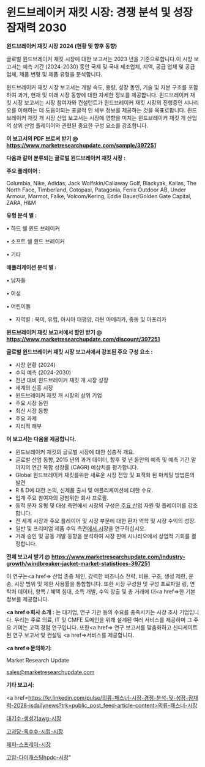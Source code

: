 # 윈드브레이커 재킷 시장: 경쟁 분석 및 성장 잠재력 2030

<strong>윈드브레이커 재킷 시장 2024 (현황 및 향후 동향)</strong>

글로벌 윈드브레이커 재킷 시장에 대한 보고서는 2023 년을 기준으로합니다.이 시장 보고서는 예측 기간 (2024-2030) 동안 국제 및 국내 제조업체, 지역, 공급 업체 및 공급 업체, 제품 변형 및 제품 유형을 분석합니다.

윈드브레이커 재킷 시장 보고서는 개발 속도, 용량, 성장 동인, 기술 및 자본 구조를 포함하여 과거, 현재 및 미래 시장 동향에 대한 자세한 정보를 제공합니다. 윈드브레이커 재킷 시장 보고서는 시장 참여자와 컨설턴트가 윈드브레이커 재킷 시장의 진행중인 시나리오를 이해하는 데 도움이되는 포괄적 인 세부 정보를 제공하는 것을 목표로합니다. 윈드브레이커 재킷 개 시장 산업 보고서는 시장에 영향을 미치는 윈드브레이커 재킷 개 산업의 상위 산업 플레이어와 관련된 중요한 구성 요소를 강조합니다.



<strong>이 보고서의 PDF 브로셔 받기 @ <a href=https://www.marketresearchupdate.com/sample/397251>https://www.marketresearchupdate.com/sample/397251</a></strong>



<strong>다음과 같이 분류되는 글로벌 윈드브레이커 재킷 시장 :</strong>



<strong>주요 플레이어 :</strong>

Columbia, Nike, Adidas, Jack Wolfskin/Callaway Golf, Blackyak, Kailas, The North Face, Timberland, Cotopaxi, Patagonia, Fenix Outdoor AB, Under Armour, Marmot, Falke, Volcom/Kering, Eddie Bauer/Golden Gate Capital, ZARA, H&M



<strong>유형 분석 별 :</strong>

• 하드 쉘 윈드 브레이커

• 소프트 쉘 윈드 브레이커

• 기타



<strong>애플리케이션 분석 별 :</strong>

• 남자들

• 여성

• 어린이들

<ul>
  <li>지역별 : 북미, 유럽, 아시아 태평양, 라틴 아메리카, 중동 및 아프리카</li>
</ul>


<strong>윈드브레이커 재킷 보고서에서 할인 받기 @ <a href=https://www.marketresearchupdate.com/discount/397251>https://www.marketresearchupdate.com/discount/397251</a></strong>



<strong>글로벌 윈드브레이커 재킷 시장 보고서에서 강조된 주요 구성 요소 :</strong>
<ul>
  <li>시장 현황 (2024)</li>
  <li>수익 예측 (2024-2030)</li>
  <li>전년 대비 윈드브레이커 재킷 개 시장 성장</li>
  <li>세계의 신흥 시장</li>
  <li>윈드브레이커 재킷 개 시장의 상위 기업</li>
  <li>주요 시장 동인</li>
  <li>최신 시장 동향</li>
  <li>주요 과제</li>
  <li>지리적 해부</li>
</ul>


<strong>이 보고서는 다음을 제공합니다.</strong>
<ul>
  <li>윈드브레이커 재킷의 글로벌 시장에 대한 심층적 개요.</li>
  <li>글로벌 산업 동향, 2015 년의 과거 데이터, 향후 몇 년 동안의 예측 및 예측 기간 말까지의 연간 복합 성장률 (CAGR) 예상치를 평가합니다.</li>
  <li>Global 윈드브레이커 재킷를위한 새로운 시장 전망 및 표적화 된 마케팅 방법론의 발견</li>
  <li>R &amp; D에 대한 논의, 신제품 출시 및 애플리케이션에 대한 수요.</li>
  <li>업계 주요 참여자의 광범위한 회사 프로필.</li>
  <li>동적 분자 유형 및 대상 측면에서 시장의 구성은<a href=> 주요 산</a>업 자원 및 플레이어를 강조합니다.</li>
  <li>전 세계 시장과 주요 플레이어 및 시장 부문에 대한 환자 역학 및 시장 수익의 성장.</li>
  <li>일반 및 프리미엄 제품 수익 측면<a href=>에서 시</a>장을 연구하십시오.</li>
  <li>거래 승인 및 공동 개발 동향을 분석하여 시장 판매 시나리오에서 상업적 기회를 결정합니다.</li>
</ul>



<strong>전체 보고서 받기 @ <a href=https://www.marketresearchupdate.com/industry-growth/windbreaker-jacket-market-statistices-397251>https://www.marketresearchupdate.com/industry-growth/windbreaker-jacket-market-statistices-397251</a></strong>

이 연구는<a href=> 산업 존중</a> 체인, 강력한 비즈니스 전략, 비용, 구조, 생성 제한, 운송, 시장 범위 및 제한 사용률을 통합합니다. 또한 시장 구성원 및 구성 프로파일 링, 연락처 데이터, 항목 / 혜택 침대, 소득 개발, 수익 창출 및 총 거래에 대<a href=>한 기본 </a>정보를 제공합니다.



<strong><a href=>회사 소</a>개 :</strong>
는 대기업, 연구 기관 등의 수요를 충족시키는 시장 조사 기업입니다. 우리는 주로 의료, IT 및 CMFE 도메인을 위해 설계된 여러 서비스를 제공하며 그 주요 기여는 고객 경험 연구입니다. 또한<a href=> 연구 보</a>고서를 맞춤화하고 신디케이트 된 연구 보고서 및 컨설팅 <a href=>서비스</a>를 제공합니다.



<strong><a href=>문의하기:</a></strong>

Market Research Update

sales@marketresearchupdate.com



<strong>기타 보고서:</strong>

<a href=https://kr.linkedin.com/pulse/의류-패스너-시장-경쟁-분석-및-성장-잠재력-2028-isdailynews?trk=public_post_feed-article-content>의류-패스너-시장</a>

<a href=https://www.linkedin.com/pulse/대기수-생성기awg-시장-진입-전략-및-위험-평가2029년-analytics-alchemy-360-analysis/>대기수-생성기awg-시장</a>

<a href=https://www.linkedin.com/pulse/고과당-옥수수-시럽-시장-세분화-연구-및-목표-고객2029년-trendsetters-talk-360-analysis-ykhrf/>고과당-옥수수-시럽-시장</a>

<a href=https://www.linkedin.com/pulse/페퍼-스프레이-시장-경쟁-분석-및-성장-잠재력-2029-market-matrix-musings-analysis-6frxf/>페퍼-스프레이-시장</a>

<a href=https://www.linkedin.com/pulse/고압-다이캐스팅hpdc-시장-세분화-연구-및-목표-고객2030년-u41kf/>고압-다이캐스팅hpdc-시장</a>"
